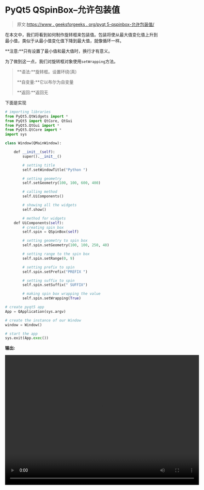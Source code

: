 # PyQt5 QSpinBox–允许包装值

> 原文:[https://www . geeksforgeeks . org/pyqt 5-qspinbox-允许包装值/](https://www.geeksforgeeks.org/pyqt5-qspinbox-allowing-wrapping-the-value/)

在本文中，我们将看到如何制作旋转框来包装值。包装将使从最大值变化值上升到最小值，类似于从最小值变化值下降到最大值，就像循环一样。

**注意:**只有设置了最小值和最大值时，换行才有意义。

为了做到这一点，我们对旋转框对象使用`setWrapping`方法。

> **语法:**旋转框。设置环绕(真)
> 
> **自变量:**它以布尔为自变量
> 
> **返回:**返回无

下面是实现

```py
# importing libraries
from PyQt5.QtWidgets import * 
from PyQt5 import QtCore, QtGui
from PyQt5.QtGui import * 
from PyQt5.QtCore import * 
import sys

class Window(QMainWindow):

    def __init__(self):
        super().__init__()

        # setting title
        self.setWindowTitle("Python ")

        # setting geometry
        self.setGeometry(100, 100, 600, 400)

        # calling method
        self.UiComponents()

        # showing all the widgets
        self.show()

        # method for widgets
    def UiComponents(self):
        # creating spin box
        self.spin = QSpinBox(self)

        # setting geometry to spin box
        self.spin.setGeometry(100, 100, 250, 40)

        # setting range to the spin box
        self.spin.setRange(0, 9)

        # setting prefix to spin
        self.spin.setPrefix("PREFIX ")

        # setting suffix to spin
        self.spin.setSuffix(" SUFFIX")

        # making spin box wrapping the value
        self.spin.setWrapping(True)

# create pyqt5 app
App = QApplication(sys.argv)

# create the instance of our Window
window = Window()

# start the app
sys.exit(App.exec())
```

**输出:**

<video class="wp-video-shortcode" id="video-419745-1" width="640" height="428" preload="metadata" controls=""><source type="video/mp4" src="https://media.geeksforgeeks.org/wp-content/uploads/20200528001154/Python-2020-05-28-00-11-24.mp4?_=1">[https://media.geeksforgeeks.org/wp-content/uploads/20200528001154/Python-2020-05-28-00-11-24.mp4](https://media.geeksforgeeks.org/wp-content/uploads/20200528001154/Python-2020-05-28-00-11-24.mp4)</video>
